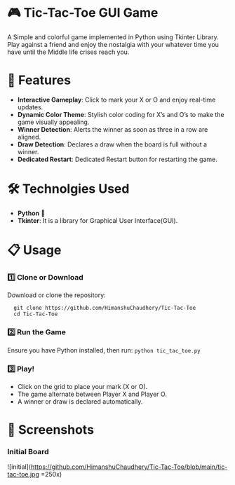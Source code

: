 #  🎮 Tic-Tac-Toe GUI Game

A Simple and colorful game implemented in Python using Tkinter Library. Play against a friend and enjoy the nostalgia with your whatever time you have until the Middle life crises reach you.

# 📸 Features
- **Interactive Gameplay**: Click to mark your X or O and enjoy real-time updates.
- **Dynamic Color Theme**: Stylish color coding for X’s and O’s to make the game visually appealing.
- **Winner Detection**: Alerts the winner as soon as three in a row are aligned.
- **Draw Detection**: Declares a draw when the board is full without a winner.
- **Dedicated Restart**: Dedicated Restart button for restarting the game.

# 🛠️ Technolgies Used
- **Python** 🐍
- **Tkinter**: It is a library for Graphical User Interface(GUI).

# 📋 Usage
### 1️⃣ Clone or Download
Download or clone the repository:
```
  git clone https://github.com/HimanshuChaudhery/Tic-Tac-Toe
  cd Tic-Tac-Toe
```

### 2️⃣ Run the Game
Ensure you have Python installed, then run:
`
python tic_tac_toe.py
`

### 3️⃣ Play!
- Click on the grid to place your mark (X or O).
- The game alternate between Player X and Player O.
- A winner or draw is declared automatically.

# 📸 Screenshots

### Initial Board
![initial](https://github.com/HimanshuChaudhery/Tic-Tac-Toe/blob/main/tic-tac-toe.jpg =250x)
